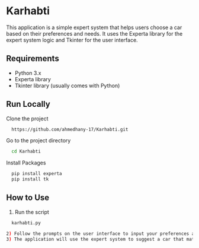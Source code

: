  
# Karhabti 
This application is a simple expert system that helps users choose a car based on their preferences and needs. It uses the Experta library for the expert system logic and Tkinter for the user interface.

## Requirements
- Python 3.x
- Experta library
- Tkinter library (usually comes with Python)
  
## Run Locally  

Clone the project  

~~~bash  
  https://github.com/ahmedhany-17/Karhabti.git
~~~

Go to the project directory  

~~~bash  
  cd Karhabti
~~~

Install Packages  

~~~bash  
  pip install experta
  pip install tk
~~~


## How to Use
1) Run the script
~~~bash  
  karhabti.py

2) Follow the prompts on the user interface to input your preferences and needs
3) The application will use the expert system to suggest a car that match your criteria
